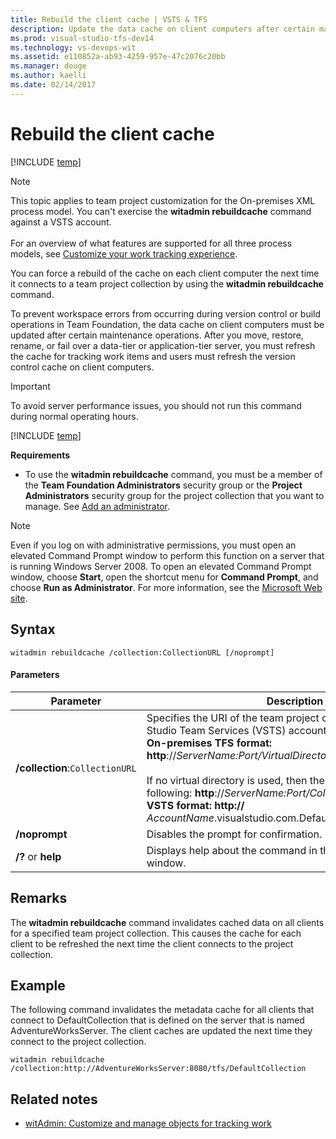 ```yaml
---
title: Rebuild the client cache | VSTS & TFS
description: Update the data cache on client computers after certain maintenance operations.
ms.prod: visual-studio-tfs-dev14
ms.technology: vs-devops-wit
ms.assetid: e110852a-ab93-4259-957e-47c2076c20bb
ms.manager: douge
ms.author: kaelli
ms.date: 02/14/2017
---
```

# Rebuild the client cache

[!INCLUDE [temp](../../../_shared/version-header-tfs-only.md)]


>[!NOTE]  
>This topic applies to team project customization for the On-premises XML process model. You can't exercise the **witadmin rebuildcache** command against a VSTS account.   <br/><br/>
>For an overview of what features are supported for all three process models, see [Customize your work tracking experience](../../customize-work.md).  

You can force a rebuild of the cache on each client computer the next time it connects to a team project collection by using the **witadmin rebuildcache** command.  
  
To prevent workspace errors from occurring during version control or build operations in Team Foundation, the data cache on client computers must be updated after certain maintenance operations. After you move, restore, rename, or fail over a data-tier or application-tier server, you must refresh the cache for tracking work items and users must refresh the version control cache on client computers.  
  
> [!IMPORTANT]
> To avoid server performance issues, you should not run this command during normal operating hours.  
  
[!INCLUDE [temp](../../../_shared/witadmin-run-tool.md)]  
  
 **Requirements**  
  
-   To use the **witadmin rebuildcache** command, you must be a member of the **Team Foundation Administrators** security group or the **Project Administrators** security group for the project collection that you want to manage. See [Add an administrator](../../../../security/set-project-collection-level-permissions.md).  
  
> [!NOTE]  
>  Even if you log on with administrative permissions, you must open an elevated Command Prompt window to perform this function on a server that is running Windows Server 2008. To open an elevated Command Prompt window, choose **Start**, open the shortcut menu for **Command Prompt**, and choose **Run as Administrator**. For more information, see the [Microsoft Web site](http://go.microsoft.com/fwlink/?LinkId=111235).  
  
## Syntax  
  
```  
witadmin rebuildcache /collection:CollectionURL [/noprompt]  
```  
  
#### Parameters  
  
|**Parameter**|**Description**|  
|-------------------|---------------------|  
|**/collection**:`CollectionURL`|Specifies the URI of the team project collection or Visual Studio Team Services (VSTS) account. For example:<br /> **On-premises TFS format:  http**://*ServerName:Port/VirtualDirectoryName/CollectionName*<br /><br /> If no virtual directory is used, then the format for the URI is the following: **http**://*ServerName:Port/CollectionName*.<br /> **VSTS format:  http://** *AccountName*.visualstudio.com.DefaultCollection|  
|**/noprompt**|Disables the prompt for confirmation.|  
|**/?** or **help**|Displays help about the command in the Command Prompt window.|  
  
## Remarks  
 The **witadmin rebuildcache** command invalidates cached data on all clients for a specified team project collection. This causes the cache for each client to be refreshed the next time the client connects to the project collection.  
  
## Example   
 The following command invalidates the metadata cache for all clients that connect to DefaultCollection that is defined on the server that is named AdventureWorksServer. The client caches are updated the next time they connect to the project collection.  
  
```  
witadmin rebuildcache /collection:http://AdventureWorksServer:8080/tfs/DefaultCollection  
```  
  
## Related notes
- [witAdmin: Customize and manage objects for tracking work](witadmin-customize-and-manage-objects-for-tracking-work.md)